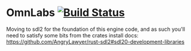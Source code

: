 # OmnLabs [![Build Status](https://api.travis-ci.org/onelson/OmnLabsRS.svg?branch=master)](https://travis-ci.org/onelson/OmnLabsRS)

Moving to sdl2 for the foundation of this engine code, and as such you'll 
need to satisfy some bits from the crates install docs:
<https://github.com/AngryLawyer/rust-sdl2#sdl20-development-libraries>
